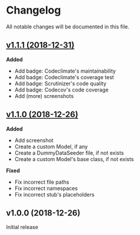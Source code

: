 # Changelog

All notable changes will be documented in this file.

## [v1.1.1 (2018-12-31)](https://github.com/bukankalengkaleng/laravel-entity/compare/v1.1.0...v1.1.1)

**Added**

- Add badge: Codeclimate's maintainability
- Add badge: Codeclimate's coverage test
- Add badge: Scrutinizer's code quality
- Add badge: Codecov's code coverage
- Add (more) screenshots

## [v1.1.0 (2018-12-26)](https://github.com/bukankalengkaleng/laravel-entity/compare/v1.0.0...v1.1.0)

**Added**

- Add screenshot
- Create a custom Model, if any
- Create a DummyDataSeeder file, if not exists
- Create a custom Model's base class, if not exists

**Fixed**

- Fix incorrect file paths
- Fix incorrect namespaces
- Fix incorrect stub's placeholders

## v1.0.0 (2018-12-26)

Initial release
